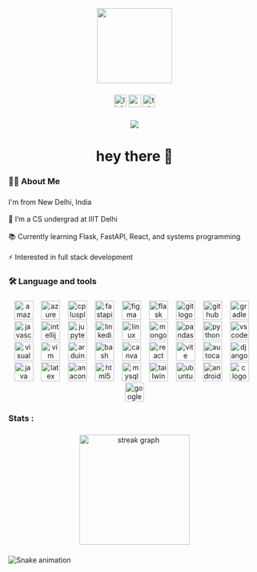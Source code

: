 <div align="center">
  <img height="150" src="https://media.giphy.com/media/M9gbBd9nbDrOTu1Mqx/giphy.gif"  />
</div>

###

<div align="center">
  <img src="https://img.shields.io/static/v1?message=LinkedIn&logo=linkedin&label=&color=0077B5&logoColor=white&labelColor=&style=for-the-badge" height="25" alt="linkedin logo"  />
  <img src="https://img.shields.io/static/v1?message=Gmail&logo=gmail&label=&color=D14836&logoColor=white&labelColor=&style=for-the-badge" height="25" alt="gmail logo"  />
  <img src="https://img.shields.io/static/v1?message=Telegram&logo=telegram&label=&color=2CA5E0&logoColor=white&labelColor=&style=for-the-badge" height="25" alt="telegram logo"  />
</div>

###

<div align="center">
  <img src="https://visitor-badge.laobi.icu/badge?page_id=pari23367.pari23367&"  />
</div>

###

<h1 align="center">hey there 👋</h1>

###

<h3 align="left">👩‍💻  About Me</h3>

###

<p align="left">I'm from New Delhi, India<br><br>🔭 I’m a CS undergrad at IIIT Delhi<br><br>📚 Currently learning Flask, FastAPI, React, and systems programming<br><br>⚡ Interested in full stack development</p>

###

<h3 align="left">🛠 Language and tools</h3>

###

<div align="center">
  <img src="https://cdn.jsdelivr.net/gh/devicons/devicon/icons/amazonwebservices/amazonwebservices-line-wordmark.svg" height="38" alt="amazonwebservices logo"  />
  <img width="8" />
  <img src="https://img.shields.io/badge/Microsoft Azure-0078D4?logo=microsoftazure&logoColor=white&style=for-the-badge" height="38" alt="azure logo"  />
  <img width="8" />
  <img src="https://img.shields.io/badge/C++-00599C?logo=cplusplus&logoColor=white&style=for-the-badge" height="38" alt="cplusplus logo"  />
  <img width="8" />
  <img src="https://img.shields.io/badge/FastAPI-009688?logo=fastapi&logoColor=white&style=for-the-badge" height="38" alt="fastapi logo"  />
  <img width="8" />
  <img src="https://img.shields.io/badge/Figma-F24E1E?logo=figma&logoColor=white&style=for-the-badge" height="38" alt="figma logo"  />
  <img width="8" />
  <img src="https://img.shields.io/badge/Flask-000000?logo=flask&logoColor=white&style=for-the-badge" height="38" alt="flask logo"  />
  <img width="8" />
  <img src="https://cdn.jsdelivr.net/gh/devicons/devicon/icons/git/git-original.svg" height="38" alt="git logo"  />
  <img width="8" />
  <img src="https://img.shields.io/badge/GitHub-181717?logo=github&logoColor=white&style=for-the-badge" height="38" alt="github logo"  />
  <img width="8" />
  <img src="https://img.shields.io/badge/Gradle-02303A?logo=gradle&logoColor=white&style=for-the-badge" height="38" alt="gradle logo"  />
  <img width="8" />
  <img src="https://cdn.simpleicons.org/javascript/F7DF1E" height="38" alt="javascript logo"  />
  <img width="8" />
  <img src="https://img.shields.io/badge/IntelliJ IDEA-000000?logo=intellijidea&logoColor=white&style=for-the-badge" height="38" alt="intellij logo"  />
  <img width="8" />
  <img src="https://img.shields.io/badge/Jupyter-F37626?logo=jupyter&logoColor=black&style=for-the-badge" height="38" alt="jupyter logo"  />
  <img width="8" />
  <img src="https://cdn.jsdelivr.net/gh/devicons/devicon/icons/linkedin/linkedin-original.svg" height="38" alt="linkedin logo"  />
  <img width="8" />
  <img src="https://cdn.jsdelivr.net/gh/devicons/devicon/icons/linux/linux-original.svg" height="38" alt="linux logo"  />
  <img width="8" />
  <img src="https://cdn.jsdelivr.net/gh/devicons/devicon/icons/mongodb/mongodb-original.svg" height="38" alt="mongodb logo"  />
  <img width="8" />
  <img src="https://img.shields.io/badge/pandas-150458?logo=pandas&logoColor=white&style=for-the-badge" height="38" alt="pandas logo"  />
  <img width="8" />
  <img src="https://cdn.jsdelivr.net/gh/devicons/devicon/icons/python/python-original.svg" height="38" alt="python logo"  />
  <img width="8" />
  <img src="https://img.shields.io/badge/Visual Studio Code-007ACC?logo=visualstudiocode&logoColor=white&style=for-the-badge" height="38" alt="vscode logo"  />
  <img width="8" />
  <img src="https://img.shields.io/badge/Visual Studio-5C2D91?logo=visualstudio&logoColor=white&style=for-the-badge" height="38" alt="visualstudio logo"  />
  <img width="8" />
  <img src="https://cdn.jsdelivr.net/gh/devicons/devicon/icons/vim/vim-original.svg" height="38" alt="vim logo"  />
  <img width="8" />
  <img src="https://img.shields.io/badge/Arduino-00979D?logo=arduino&logoColor=white&style=for-the-badge" height="38" alt="arduino logo"  />
  <img width="8" />
  <img src="https://cdn.jsdelivr.net/gh/devicons/devicon/icons/bash/bash-original.svg" height="38" alt="bash logo"  />
  <img width="8" />
  <img src="https://cdn.jsdelivr.net/gh/devicons/devicon/icons/canva/canva-original.svg" height="38" alt="canva logo"  />
  <img width="8" />
  <img src="https://cdn.simpleicons.org/react/61DAFB" height="38" alt="react logo"  />
  <img width="8" />
  <img src="https://img.shields.io/badge/Vite-646CFF?logo=vite&logoColor=white&style=for-the-badge" height="38" alt="vite logo"  />
  <img width="8" />
  <img src="https://skillicons.dev/icons?i=autocad" height="38" alt="autocad logo"  />
  <img width="8" />
  <img src="https://skillicons.dev/icons?i=django" height="38" alt="django logo"  />
  <img width="8" />
  <img src="https://skillicons.dev/icons?i=java" height="38" alt="java logo"  />
  <img width="8" />
  <img src="https://img.shields.io/badge/LaTeX-008080?logo=latex&logoColor=white&style=for-the-badge" height="38" alt="latex logo"  />
  <img width="8" />
  <img src="https://img.shields.io/badge/Anaconda-44A833?logo=anaconda&logoColor=white&style=for-the-badge" height="38" alt="anaconda logo"  />
  <img width="8" />
  <img src="https://img.shields.io/badge/HTML5-E34F26?logo=html5&logoColor=white&style=for-the-badge" height="38" alt="html5 logo"  />
  <img width="8" />
  <img src="https://cdn.jsdelivr.net/gh/devicons/devicon/icons/mysql/mysql-original.svg" height="38" alt="mysql logo"  />
  <img width="8" />
  <img src="https://img.shields.io/badge/Tailwind CSS-06B6D4?logo=tailwindcss&logoColor=black&style=for-the-badge" height="38" alt="tailwindcss logo"  />
  <img width="8" />
  <img src="https://img.shields.io/badge/Ubuntu-E95420?logo=ubuntu&logoColor=white&style=for-the-badge" height="38" alt="ubuntu logo"  />
  <img width="8" />
  <img src="https://cdn.jsdelivr.net/gh/devicons/devicon/icons/android/android-original.svg" height="38" alt="android logo"  />
  <img width="8" />
  <img src="https://cdn.jsdelivr.net/gh/devicons/devicon/icons/c/c-original.svg" height="38" alt="c logo"  />
  <img width="8" />
  <img src="https://cdn.jsdelivr.net/gh/devicons/devicon/icons/google/google-original.svg" height="38" alt="google logo"  />
</div>

###

<h3 align="left">Stats :</h3>

###

<div align="center">
  <img src="https://streak-stats.demolab.com?user=pari23367&locale=en&mode=daily&theme=dark&hide_border=false&border_radius=5&order=3" height="220" alt="streak graph"  />
</div>

###

<img src="https://raw.githubusercontent.com/pari23367/pari23367/output/snake.svg" alt="Snake animation" />

###
